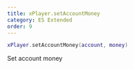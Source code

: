 ```yaml
---
title: xPlayer.setAccountMoney
category: ES Extended
order: 9
---
```


```lua
xPlayer.setAccountMoney(account, money)
```

Set account money
